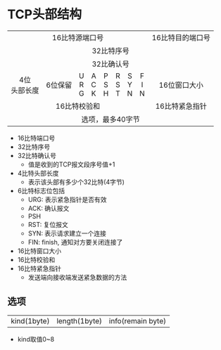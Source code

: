 # TCP头部结构

<table>
    <tr align="center">
        <td colspan = "16">16比特源端口号</td>
        <td colspan = "16">16比特目的端口号</td>
    </tr>
    <tr align="center">
        <td colspan = "32">32比特序号</td>
    </tr>
    <tr align="center">
        <td colspan = "32">32比确认号</td>
    </tr>
    <tr align="center">
        <td colspan = "4">4位<br>头部长度</td>
        <td colspan = "6">6位保留</td>
        <td>U<br>R<br>G</td>
        <td>A<br>C<br>K</td>
        <td>P<br>S<br>H</td>
        <td>R<br>S<br>T</td>
        <td>S<br>Y<br>N</td>
        <td>F<br>I<br>N</td>
        <td colspan= "16">16位窗口大小</td>
    </tr>
    <tr align="center">
        <td colspan = "16">16比特校验和</td>
        <td colspan = "16">16比特紧急指针</td>
    </tr>
    <tr align="center">
        <td colspan = "32">选项，最多40字节</td>
    </tr>
</table>

- 16比特端口号
- 32比特序号
- 32比特确认号
  - 值是收到的TCP报文段序号值+1
- 4比特头部长度
  - 表示该头部有多少个32比特(4字节)
- 6比特标志位包括
  - URG: 表示紧急指针是否有效
  - ACK: 确认报文
  - PSH
  - RST: 复位报文
  - SYN: 表示请求建立一个连接
  - FIN: finish, 通知对方要关闭连接了
- 16比特窗口大小
- 16比特校验和
- 16比特紧急指针
  - 发送端向接收端发送紧急数据的方法

## 选项

<table>
    <tr>
        <td>kind(1byte)</td>
        <td>length(1byte)</td>
        <td>info(remain byte)</td>
   </tr>
</table>

- kind取值0~8